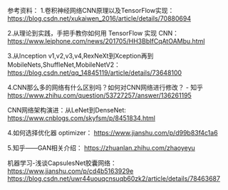 参考资料：
1.卷积神经网络CNN原理以及TensorFlow实现：
https://blog.csdn.net/xukaiwen_2016/article/details/70880694

2.从理论到实践，手把手教你如何用 TensorFlow 实现 CNN：
https://www.leiphone.com/news/201705/HH3BbIfCqAtOAMbu.html

3.从Inception v1,v2,v3,v4,RexNeXt到Xception再到MobileNets,ShuffleNet,MobileNetV2：
https://blog.csdn.net/qq_14845119/article/details/73648100

4.CNN那么多的网络有什么区别吗？如何对CNN网络进行修改？ - 知乎
https://www.zhihu.com/question/53727257/answer/136261195

CNN网络架构演进：从LeNet到DenseNet:
https://www.cnblogs.com/skyfsm/p/8451834.html

4.如何选择优化器 optimizer：
https://www.jianshu.com/p/d99b83f4c1a6

5.知乎——GAN相关介绍：
https://zhuanlan.zhihu.com/zhaoyeyu

机器学习-浅谈CapsulesNet胶囊网络：
https://www.jianshu.com/p/cd4b5163929e
https://blog.csdn.net/uwr44uouqcnsuqb60zk2/article/details/78463687